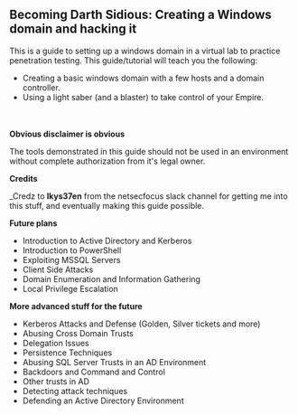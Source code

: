 ## Becoming Darth Sidious: Creating a Windows domain and hacking it

This is a guide to setting up a windows domain in a virtual lab to practice penetration testing. This guide/tutorial will teach you the following:

- Creating a basic windows domain with a few hosts and a domain controller.
- Using a light saber (and a blaster) to take control of your Empire.

<br><br>
**Obvious disclaimer is obvious**

The tools demonstrated in this guide should not be used in an environment without complete authorization from it's legal owner.

**Credits**

_Credz to **lkys37en** from the netsecfocus slack channel for getting me into this stuff, and eventually making this guide possible.

**Future plans**

- Introduction to Active Directory and Kerberos
- Introduction to PowerShell
- Exploiting MSSQL Servers
- Client Side Attacks
- Domain Enumeration and Information Gathering
- Local Privilege Escalation

**More advanced stuff for the future**
- Kerberos Attacks and Defense (Golden, Silver tickets and more)
- Abusing Cross Domain Trusts
- Delegation Issues
- Persistence Techniques
- Abusing SQL Server Trusts in an AD Environment
- Backdoors and Command and Control
- Other trusts in AD
- Detecting attack techniques
- Defending an Active Directory Environment